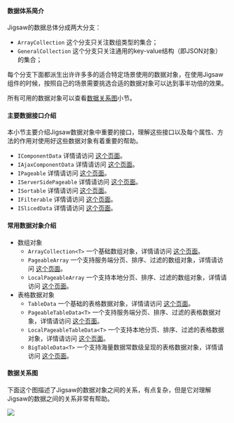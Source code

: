 #### 数据体系简介

Jigsaw的数据总体分成两大分支：
- `ArrayCollection` 这个分支只关注数组类型的集合；
- `GeneralCollection` 这个分支只关注通用的key-value结构（即JSON对象）的集合；

每个分支下面都派生出许许多多的适合特定场景使用的数据对象，在使用Jigsaw组件的时候，按照自己的场景需要挑选合适的数据对象可以达到事半功倍的效果。

所有可用的数据对象可以查看[数据关系图](/data-encapsulation/full#relationship)小节。

#### 主要数据接口介绍

本小节主要介绍Jigsaw数据对象中重要的接口，理解这些接口以及每个属性、方法的作用对使用好这些数据对象有着重要的帮助。

- `IComponentData` 详情请访问
<a href="/components/interfaces/api?apiItem=IComponentData" target="_blank">这个页面</a>。
- `IAjaxComponentData` 详情请访问
<a href="/components/interfaces/api?apiItem=IAjaxComponentData" target="_blank">这个页面</a>。
- `IPageable` 详情请访问
<a href="/components/interfaces/api?apiItem=IPageable" target="_blank">这个页面</a>。
- `IServerSidePageable` 详情请访问
<a href="/components/interfaces/api?apiItem=IServerSidePageable" target="_blank">这个页面</a>。
- `ISortable` 详情请访问
<a href="/components/interfaces/api?apiItem=ISortable" target="_blank">这个页面</a>。
- `IFilterable` 详情请访问
<a href="/components/interfaces/api?apiItem=IFilterable" target="_blank">这个页面</a>。
- `ISlicedData` 详情请访问
<a href="/components/interfaces/api?apiItem=ISlicedData" target="_blank">这个页面</a>。

#### 常用数据对象介绍
- 数组对象
    - `ArrayCollection<T>` 一个基础数组对象，详情请访问
    <a href="/components/interfaces/api?apiItem=ArrayCollection" target="_blank">这个页面</a>。
    - `PageableArray` 一个支持服务端分页、排序、过滤的数组对象，详情请访问
    <a href="/components/interfaces/api?apiItem=PageableArray" target="_blank">这个页面</a>。
    - `LocalPageableArray` 一个支持本地分页、排序、过滤的数组对象，详情请访问
    <a href="/components/interfaces/api?apiItem=LocalPageableArray" target="_blank">这个页面</a>。
- 表格数据对象
    - `TableData` 一个基础的表格数据对象，详情请访问
    <a href="/components/interfaces/api?apiItem=TableData" target="_blank">这个页面</a>。
    - `PageableTableData<T>` 一个支持服务端分页、排序、过滤的表格数据对象，详情请访问
    <a href="/components/interfaces/api?apiItem=PageableTableData" target="_blank">这个页面</a>。
    - `LocalPageableTableData<T>` 一个支持本地分页、排序、过滤的表格数据对象，详情请访问
    <a href="/components/interfaces/api?apiItem=LocalPageableTableData" target="_blank">这个页面</a>。
    - `BigTableData<T>` 一个支持海量数据常数级呈现的表格数据对象，详情请访问
    <a href="/components/interfaces/api?apiItem=BigTableData" target="_blank">这个页面</a>。

<a name="relationship"></a>
#### 数据关系图

下面这个图描述了Jigsaw的数据对象之间的关系，有点复杂，但是它对理解Jigsaw的数据之间的关系非常有帮助。

![](/source/docs/image/comp-data-relationship.svg)





